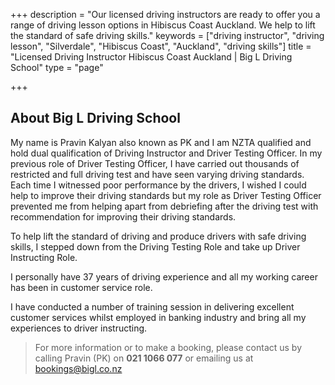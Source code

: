 +++
description = "Our licensed driving instructors are ready to offer you a range of driving lesson options in Hibiscus Coast Auckland. We help to lift the standard of safe driving skills."
keywords = ["driving instructor", "driving lesson", "Silverdale", "Hibiscus Coast", "Auckland", "driving skills"]
title = "Licensed Driving Instructor Hibiscus Coast Auckland | Big L Driving School"
type = "page"

+++

## About Big L Driving School

My name is Pravin Kalyan also known as PK and I am NZTA qualified and hold dual qualification of Driving Instructor and Driver Testing Officer.
In my previous role of Driver Testing Officer, I have carried out thousands of restricted and full driving test and have seen varying driving standards. Each time I witnessed poor performance by the drivers, I wished I could help to improve their driving standards but my role as Driver Testing Officer prevented me from helping apart from debriefing after the driving test with recommendation for improving their driving standards.

To help lift the standard of driving and produce drivers with safe driving skills, I stepped down from the Driving Testing Role and take up Driver Instructing Role.

I personally have 37 years of driving experience and all my working career has been in customer service role.

I have conducted a number of training session in delivering excellent customer services whilst employed in banking industry and bring all my experiences to driver instructing.

> For more information or to make a booking, please contact us by calling Pravin (PK) on **021 1066 077** or emailing us at [bookings@bigl.co.nz](mailto:bookings@bigl.co.nz?Subject=Big%20L%20site%20booking%20enquiry)
